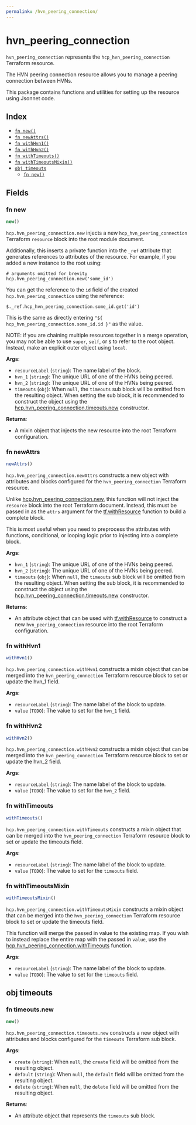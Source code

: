 ```yaml
---
permalink: /hvn_peering_connection/
---
```


# hvn_peering_connection

`hvn_peering_connection` represents the `hcp_hvn_peering_connection` Terraform resource.

The HVN peering connection resource allows you to manage a peering connection between HVNs.

This package contains functions and utilities for setting up the resource using Jsonnet code.


## Index

* [`fn new()`](#fn-new)
* [`fn newAttrs()`](#fn-newattrs)
* [`fn withHvn1()`](#fn-withhvn1)
* [`fn withHvn2()`](#fn-withhvn2)
* [`fn withTimeouts()`](#fn-withtimeouts)
* [`fn withTimeoutsMixin()`](#fn-withtimeoutsmixin)
* [`obj timeouts`](#obj-timeouts)
  * [`fn new()`](#fn-timeoutsnew)

## Fields

### fn new

```ts
new()
```


`hcp.hvn_peering_connection.new` injects a new `hcp_hvn_peering_connection` Terraform `resource`
block into the root module document.

Additionally, this inserts a private function into the `_ref` attribute that generates references to attributes of the
resource. For example, if you added a new instance to the root using:

    # arguments omitted for brevity
    hcp.hvn_peering_connection.new('some_id')

You can get the reference to the `id` field of the created `hcp.hvn_peering_connection` using the reference:

    $._ref.hcp_hvn_peering_connection.some_id.get('id')

This is the same as directly entering `"${ hcp_hvn_peering_connection.some_id.id }"` as the value.

NOTE: if you are chaining multiple resources together in a merge operation, you may not be able to use `super`, `self`,
or `$` to refer to the root object. Instead, make an explicit outer object using `local`.

**Args**:
  - `resourceLabel` (`string`): The name label of the block.
  - `hvn_1` (`string`): The unique URL of one of the HVNs being peered.
  - `hvn_2` (`string`): The unique URL of one of the HVNs being peered.
  - `timeouts` (`obj`):  When `null`, the `timeouts` sub block will be omitted from the resulting object. When setting the sub block, it is recommended to construct the object using the [hcp.hvn_peering_connection.timeouts.new](#fn-hvnpeeringconnectiontimeoutsnew) constructor.

**Returns**:
- A mixin object that injects the new resource into the root Terraform configuration.


### fn newAttrs

```ts
newAttrs()
```


`hcp.hvn_peering_connection.newAttrs` constructs a new object with attributes and blocks configured for the `hvn_peering_connection`
Terraform resource.

Unlike [hcp.hvn_peering_connection.new](#fn-hvnpeeringconnectionnew), this function will not inject the `resource`
block into the root Terraform document. Instead, this must be passed in as the `attrs` argument for the
[tf.withResource](https://github.com/tf-libsonnet/core/tree/main/docs#fn-withresource) function to build a complete block.

This is most useful when you need to preprocess the attributes with functions, conditional, or looping logic prior to
injecting into a complete block.

**Args**:
  - `hvn_1` (`string`): The unique URL of one of the HVNs being peered.
  - `hvn_2` (`string`): The unique URL of one of the HVNs being peered.
  - `timeouts` (`obj`):  When `null`, the `timeouts` sub block will be omitted from the resulting object. When setting the sub block, it is recommended to construct the object using the [hcp.hvn_peering_connection.timeouts.new](#fn-hvnpeeringconnectiontimeoutsnew) constructor.

**Returns**:
  - An attribute object that can be used with [tf.withResource](https://github.com/tf-libsonnet/core/tree/main/docs#fn-withresource) to construct a new `hvn_peering_connection` resource into the root Terraform configuration.


### fn withHvn1

```ts
withHvn1()
```

`hcp.hvn_peering_connection.withHvn1` constructs a mixin object that can be merged into the `hvn_peering_connection`
Terraform resource block to set or update the hvn_1 field.



**Args**:
  - `resourceLabel` (`string`): The name label of the block to update.
  - `value` (`TODO`): The value to set for the `hvn_1` field.


### fn withHvn2

```ts
withHvn2()
```

`hcp.hvn_peering_connection.withHvn2` constructs a mixin object that can be merged into the `hvn_peering_connection`
Terraform resource block to set or update the hvn_2 field.



**Args**:
  - `resourceLabel` (`string`): The name label of the block to update.
  - `value` (`TODO`): The value to set for the `hvn_2` field.


### fn withTimeouts

```ts
withTimeouts()
```

`hcp.hvn_peering_connection.withTimeouts` constructs a mixin object that can be merged into the `hvn_peering_connection`
Terraform resource block to set or update the timeouts field.



**Args**:
  - `resourceLabel` (`string`): The name label of the block to update.
  - `value` (`TODO`): The value to set for the `timeouts` field.


### fn withTimeoutsMixin

```ts
withTimeoutsMixin()
```

`hcp.hvn_peering_connection.withTimeoutsMixin` constructs a mixin object that can be merged into the `hvn_peering_connection`
Terraform resource block to set or update the timeouts field.

This function will merge the passed in value to the existing map. If you wish
to instead replace the entire map with the passed in `value`, use the [hcp.hvn_peering_connection.withTimeouts](TODO)
function.


**Args**:
  - `resourceLabel` (`string`): The name label of the block to update.
  - `value` (`TODO`): The value to set for the `timeouts` field.


## obj timeouts



### fn timeouts.new

```ts
new()
```


`hcp.hvn_peering_connection.timeouts.new` constructs a new object with attributes and blocks configured for the `timeouts`
Terraform sub block.



**Args**:
  - `create` (`string`):  When `null`, the `create` field will be omitted from the resulting object.
  - `default` (`string`):  When `null`, the `default` field will be omitted from the resulting object.
  - `delete` (`string`):  When `null`, the `delete` field will be omitted from the resulting object.

**Returns**:
  - An attribute object that represents the `timeouts` sub block.
